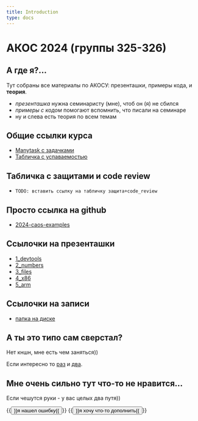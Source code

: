 ```yaml
---
title: Introduction
type: docs
---
```


# АКОС 2024 (группы 325-326)


## А где я?...

Тут собраны все материалы по АКОСУ: презенташки, примеры кода, и **теория**.

- _презенташка_ нужна семинаристу (мне), чтоб он (я) не сбился
- _примеры с кодом_ помогают вспомнить, что писали на семинаре
- ну и слева есть теория по всем темам


## Общие ссылки курса

- [Manytask с задачками](https://manytask.carzil.ru/)
- [Табличка с успаваемостью](https://docs.google.com/spreadsheets/d/1ynF6GIW1I2x8heONNzOI8XZHmFDhjqBEQcKUZp16U4c/edit?gid=0#gid=0)


## Табличка с защитами и code review

- `TODO: вставить ссылку на табличку защита+code_review`


## Просто ссылка на github

- [2024-caos-examples](https://github.com/DanilaDanila/2024-caos-examples/tree/master)


## Ссылочки на презенташки

- [1_devtools](slides/devtools.slides.html#/)
- [2_numbers](slides/datatypes.slides.html#/)
- [3_files](slides/files.slides.html#/)
- [4_x86](slides/x86.slides.html#/)
- [5_arm](slides/arm.slides.html#/)


## Ссылочки на записи

- [папка на диске](https://disk.yandex.ru/d/_UP4I3wQyXR55g)


## А ты это типо сам сверстал?

Нет кншн, мне есть чем заняться))

Если интересно то [раз](https://gohugo.io/) и [два](https://themes.gohugo.io/themes/hugo-book/). 


## Мне очень сильно тут что-то не нравится...

Если чешутся руки - у вас целых два путя))

{{<button href="https://github.com/DanilaDanila/2024-caos-examples/issues/new?assignees=&labels=&projects=&template=%D1%85%D0%BE%D1%87%D1%83--%D1%87%D1%82%D0%BE%D0%B1-%D0%B7%D0%B0-%D0%BC%D0%B5%D0%BD%D1%8F-%D0%BA%D1%82%D0%BE-%D0%BD%D0%B8%D0%B1%D1%83%D0%B4%D1%8C-%D0%BF%D0%BE%D0%BF%D1%80%D0%B0%D0%B2%D0%B8%D0%BB-%D0%BE%D1%88%D0%B8%D0%B1%D0%BA%D1%83.md&title=">}}я нашел ошибку{{</button>}}
{{<button href="https://docs.github.com/en/pull-requests/collaborating-with-pull-requests/proposing-changes-to-your-work-with-pull-requests/creating-a-pull-request">}}я хочу что-то дополнить{{</button>}}
